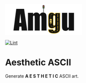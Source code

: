 <img src="amgu.png" height="100">

[![Lint](https://github.com/dev0Guy/amgu/actions/workflows/black.yml/badge.svg)](https://github.com/dev0Guy/amgu/actions/workflows/black.yml)

# Aesthetic ASCII

Generate **A E S T H E T I C** ASCII art.
